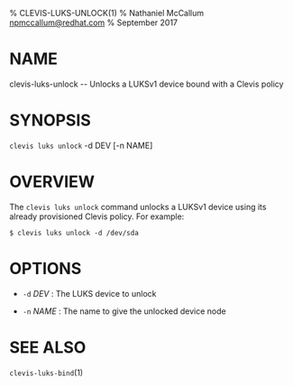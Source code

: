 % CLEVIS-LUKS-UNLOCK(1)
% Nathaniel McCallum <npmccallum@redhat.com>
% September 2017

# NAME

clevis-luks-unlock -- Unlocks a LUKSv1 device bound with a Clevis policy

# SYNOPSIS

`clevis luks unlock` -d DEV [-n NAME]

# OVERVIEW

The `clevis luks unlock` command unlocks a LUKSv1 device using its already
provisioned Clevis policy. For example:

    $ clevis luks unlock -d /dev/sda

# OPTIONS

* `-d` _DEV_ :
  The LUKS device to unlock

* `-n` _NAME_ :
  The name to give the unlocked device node

# SEE ALSO

`clevis-luks-bind`(1)
